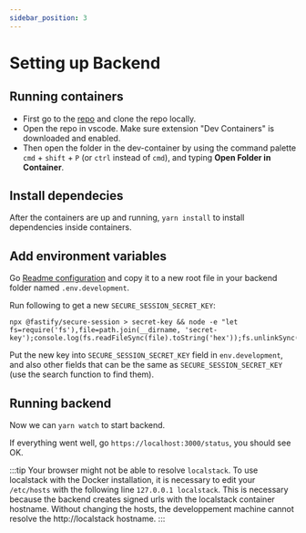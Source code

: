 ```yaml
---
sidebar_position: 3
---
```


# Setting up Backend

## Running containers
- First go to the [repo](https://github.com/graasp/graasp) and clone the repo locally.
- Open the repo in vscode. Make sure extension "Dev Containers" is downloaded and enabled.
- Then open the folder in the dev-container by using the command palette `cmd` + `shift` + `P` (or `ctrl` instead of `cmd`), and typing **Open Folder in Container**.

## Install dependecies
After the containers are up and running, `yarn install` to install dependencies inside containers.

## Add environment variables
Go [Readme configuration](https://github.com/graasp/graasp#configuration) and copy it to a new root file in your backend folder named `.env.development`.

Run following to get a new `SECURE_SESSION_SECRET_KEY`:
```
npx @fastify/secure-session > secret-key && node -e "let fs=require('fs'),file=path.join(__dirname, 'secret-key');console.log(fs.readFileSync(file).toString('hex'));fs.unlinkSync(file)"
```

Put the new key into `SECURE_SESSION_SECRET_KEY` field in `env.development`, and also other fields that can be the same as `SECURE_SESSION_SECRET_KEY` (use the search function to find them).

## Running backend

Now we can `yarn watch` to start backend.

If everything went well, go `https://localhost:3000/status`, you should see OK.

:::tip
Your browser might not be able to resolve `localstack`. To use localstack with the Docker installation, it is necessary to edit your `/etc/hosts` with the following line `127.0.0.1 localstack`. This is necessary because the backend creates signed urls with the localstack container hostname. Without changing the hosts, the developpement machine cannot resolve the http://localstack hostname.
:::
